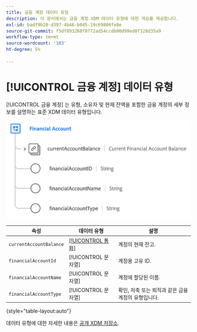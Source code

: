 ```yaml
---
title: 금융 계정 데이터 유형
description: 이 문서에서는 금융 계정 XDM 데이터 유형에 대한 개요를 제공합니다.
exl-id: badf9b20-d397-4b46-b045-19c69806fe8e
source-git-commit: f5df893260f0772ad54ccdb00d99ed8f328d35a9
workflow-type: tm+mt
source-wordcount: '103'
ht-degree: 5%

---
```


# [!UICONTROL 금융 계정] 데이터 유형

[!UICONTROL 금융 계정] 는 유형, 소유자 및 현재 잔액을 포함한 금융 계정의 세부 정보를 설명하는 표준 XDM 데이터 유형입니다.

![](../images/data-types/financial-account.png)

| 속성 | 데이터 유형 | 설명 |
| --- | --- | --- |
| `currentAccountBalance` | [[!UICONTROL 통화]](./currency.md) | 계정의 현재 잔고. |
| `financialAccountId` | [!UICONTROL 문자열] | 계정용 고유 ID. |
| `financialAccountName` | [!UICONTROL 문자열] | 계정에 할당된 이름. |
| `financialAccountType` | [!UICONTROL 문자열] | 확인, 저축 또는 퇴직과 같은 금융 계정의 유형입니다. |

{style="table-layout:auto"}

데이터 유형에 대한 자세한 내용은 [공개 XDM 저장소](https://github.com/adobe/xdm/blob/master/docs/reference/datatypes/financial-account.schema.json).
